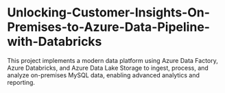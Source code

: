 # Unlocking-Customer-Insights-On-Premises-to-Azure-Data-Pipeline-with-Databricks
This project implements a modern data platform using Azure Data Factory, Azure Databricks, and Azure Data Lake Storage to ingest, process, and analyze on-premises MySQL data, enabling advanced analytics and reporting.
